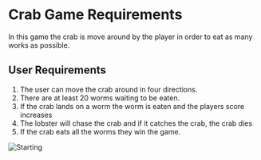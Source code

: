# Crab Game Requirements
In this game the crab is move around by the player in order to eat as many works as possible.

## User Requirements
1. The user can move the crab around in four directions.
2. There are at least 20 worms waiting to be eaten.
2. If the crab lands on a worm the worm is eaten and the players score increases
3. The lobster will chase the crab and if it catches the crab, the crab dies
4. If the crab eats all the worms they win the game.

![Starting  ]()